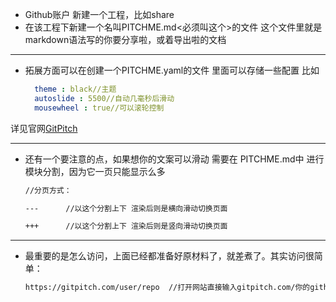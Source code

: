 * Github账户 新建一个工程，比如share
* 在该工程下新建一个名叫PITCHME.md<必须叫这个>的文件 这个文件里就是markdown语法写的你要分享啦，或着导出啦的文档
---
* 拓展方面可以在创建一个PITCHME.yaml的文件 里面可以存储一些配置 比如
  
  ```yaml
    theme : black//主题
    autoslide : 5500//自动几毫秒后滑动
    mousewheel : true//可以滚轮控制
  ```
详见官网[GitPitch](https://link.jianshu.com/?t=https://github.com/gitpitch/gitpitch/wiki/Slide-Delimiters)

---

* 还有一个要注意的点，如果想你的文案可以滑动 需要在 PITCHME.md中
进行模块分割，因为它一页只能显示么多
  
    ```markdown
    //分页方式：

    ---      //以这个分割上下 渲染后则是横向滑动切换页面

    +++      //以这个分割上下 渲染后则是竖向滑动切换页面

    ```

---

* 最重要的是怎么访问，上面已经都准备好原材料了，就差煮了。其实访问很简单：

    ```html
    https://gitpitch.com/user/repo  //打开网站直接输入gitpitch.com/你的github用户名／你的工程名 Ok啦
    ```
